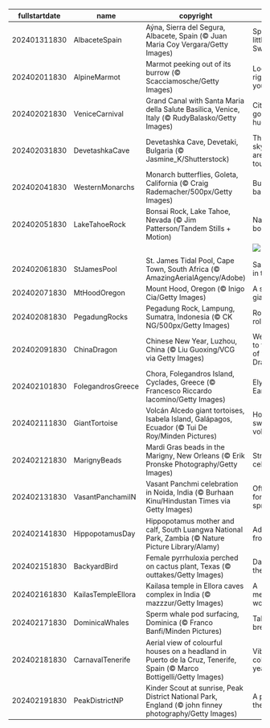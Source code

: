 |fullstartdate|name|copyright|title|image|
|--|--|--|--|--|
202401311830|AlbaceteSpain|Aýna, Sierra del Segura, Albacete, Spain (© Juan Maria Coy Vergara/Getty Images)|Spain's little Switzerland|![](/en-IN/2024/02/202401311830AlbaceteSpain.jpg)|
202402011830|AlpineMarmot|Marmot peeking out of its burrow (© Scacciamosche/Getty Images)|Looking right at you!|![](/en-IN/2024/02/202402011830AlpineMarmot.jpg)|
202402021830|VeniceCarnival|Grand Canal with Santa Maria della Salute Basilica, Venice, Italy (© RudyBalasko/Getty Images)|City of golden hues|![](/en-IN/2024/02/202402021830VeniceCarnival.jpg)|
202402031830|DevetashkaCave|Devetashka Cave, Devetaki, Bulgaria (© Jasmine_K/Shutterstock)|The skylights are a nice touch|![](/en-IN/2024/02/202402031830DevetashkaCave.jpg)|
202402041830|WesternMonarchs|Monarch butterflies, Goleta, California (© Craig Rademacher/500px/Getty Images)|Butterfly ballet|![](/en-IN/2024/02/202402041830WesternMonarchs.jpg)|
202402051830|LakeTahoeRock|Bonsai Rock, Lake Tahoe, Nevada (© Jim Patterson/Tandem Stills + Motion)|Nature's bonsai|![](/en-IN/2024/02/202402051830LakeTahoeRock.jpg)|
||||![](/en-IN/2024/02/.jpg)|
202402061830|StJamesPool|St. James Tidal Pool, Cape Town, South Africa (© AmazingAerialAgency/Adobe)|Sanctuary in the surf|![](/en-IN/2024/02/202402061830StJamesPool.jpg)|
202402071830|MtHoodOregon|Mount Hood, Oregon (© Inigo Cia/Getty Images)|A sleeping giant|![](/en-IN/2024/02/202402071830MtHoodOregon.jpg)|
202402081830|PegadungRocks|Pegadung Rock, Lampung, Sumatra, Indonesia (© CK NG/500px/Getty Images)|Rocks and roll|![](/en-IN/2024/02/202402081830PegadungRocks.jpg)|
202402091830|ChinaDragon|Chinese New Year, Luzhou, China (© Liu Guoxing/VCG via Getty Images)|Welcome to the Year of the Dragon!|![](/en-IN/2024/02/202402091830ChinaDragon.jpg)|
202402101830|FolegandrosGreece|Chora, Folegandros Island, Cyclades, Greece (© Francesco Riccardo Iacomino/Getty Images)|Elysium on Earth|![](/en-IN/2024/02/202402101830FolegandrosGreece.jpg)|
202402111830|GiantTortoise|Volcán Alcedo giant tortoises, Isabela Island, Galápagos, Ecuador (© Tui De Roy/Minden Pictures)|Home sweet volcano|![](/en-IN/2024/02/202402111830GiantTortoise.jpg)|
202402121830|MarignyBeads|Mardi Gras beads in the Marigny, New Orleans (© Erik Pronske Photography/Getty Images)|Strands of celebration|![](/en-IN/2024/02/202402121830MarignyBeads.jpg)|
202402131830|VasantPanchamiIN|Vasant Panchmi celebration in Noida, India (© Burhaan Kinu/Hindustan Times via Getty Images)|Offerings for the spring|![](/en-IN/2024/02/202402131830VasantPanchamiIN.jpg)|
202402141830|HippopotamusDay|Hippopotamus mother and calf, South Luangwa National Park, Zambia (© Nature Picture Library/Alamy)|Admire from afar!|![](/en-IN/2024/02/202402141830HippopotamusDay.jpg)|
202402151830|BackyardBird|Female pyrrhuloxia perched on cactus plant, Texas (© outtakes/Getty Images)|Dapper in the desert|![](/en-IN/2024/02/202402151830BackyardBird.jpg)|
202402161830|KailasTempleEllora|Kailasa temple in Ellora caves complex in India (© mazzzur/Getty Images)|A megalithic wonder|![](/en-IN/2024/02/202402161830KailasTempleEllora.jpg)|
202402171830|DominicaWhales|Sperm whale pod surfacing, Dominica (© Franco Banfi/Minden Pictures)|Taking a breather|![](/en-IN/2024/02/202402171830DominicaWhales.jpg)|
202402181830|CarnavalTenerife|Aerial view of colourful houses on a headland in Puerto de la Cruz, Tenerife, Spain (© Marco Bottigelli/Getty Images)|Vibrant colours all year round!|![](/en-IN/2024/02/202402181830CarnavalTenerife.jpg)|
202402191830|PeakDistrictNP|Kinder Scout at sunrise, Peak District National Park, England (© john finney photography/Getty Images)|A park for the people|![](/en-IN/2024/02/202402191830PeakDistrictNP.jpg)|
